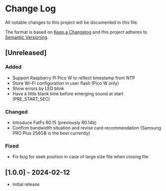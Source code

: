 # Change Log
All notable changes to this project will be documented in this file.

The format is based on [Keep a Changelog](http://keepachangelog.com/)
and this project adheres to [Semantic Versioning](http://semver.org/).

## [Unreleased]
### Added
* Support Raspberry Pi Pico W to reflect timestamp from NTP
* Store Wi-Fi configuration in user flash (Pico W only)
* Show errors by LED blink
* Have a little blank time before emerging sound at start (PRE_START_SEC)

### Changed
* Introduce FatFs R0.15 (previously R0.14b)
* Confirm bandwidth situation and revise card recommendation (Samsung PRO Plus 256GB is the best currently)

### Fixed
* Fix bug for seek position in case of large size file when closing file

## [1.0.0] - 2024-02-12
* Initial release